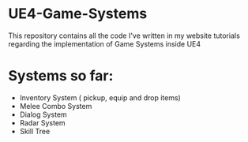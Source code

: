 # UE4-Game-Systems
This repository contains all the code I've written in my website tutorials regarding the implementation of Game Systems inside UE4

# Systems so far:
- Inventory System ( pickup, equip and drop items)
- Melee Combo System
- Dialog System
- Radar System
- Skill Tree